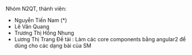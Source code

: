 Nhóm N2QT, thành viên:
- Nguyễn Tiến Nam (*)
- Lê Văn Quang
- Trương Thị Hồng Nhung
- Lương Thị Trang
Đề tài :
Làm các core components bằng angular2 để dùng cho các dạng bài của SM

